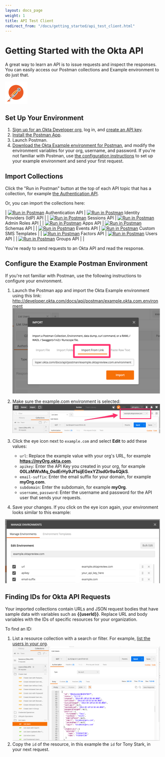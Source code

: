 ```yaml
---
layout: docs_page
weight: 1
title: API Test Client
redirect_from: "/docs/getting_started/api_test_client.html"
---
```


# Getting Started with the Okta API

A great way to learn an API is to issue requests and inspect the responses. You can easily access our Postman collections and Example environment to do just that.

![Postman and an Okta Collection](/assets/img/postman.png)

## Set Up Your Environment

1. [Sign up for an Okta Developer org](https://www.okta.com/platform-signup/), log in, and [create an API key](getting_a_token.html).
2. [Install the Postman App](http://getpostman.com).
3. Launch Postman.
4. [Download the Okta Example environment for Postman](http://developer.okta.com/docs/api/postman/example.okta.com.environment), and modify the environment variables for your org, username, and password.
    If you're not familiar with Postman, use [the configuration instructions](#configure-the-example-postman-environment) to set up your example environment and send your first request.

## Import Collections

Click the "Run in Postman" button at the top of each API topic that has a collection, for example [the Authentication API](/docs/api/resources/authn.html#getting-started-with-authentication).

Or, you can import the collections here:

| [![Run in Postman](https://run.pstmn.io/button.svg)](https://app.getpostman.com/run-collection/07df454531c56cb5fe71) Authentication API    | [![Run in Postman](https://run.pstmn.io/button.svg)](https://app.getpostman.com/run-collection/8438ef3445415386b407) Identity Providers (IdP) API  |
| [![Run in Postman](https://run.pstmn.io/button.svg)](https://app.getpostman.com/run-collection/17d9f7e4f331c1d3c858) Sessions API   | [![Run in Postman](https://run.pstmn.io/button.svg)](https://app.getpostman.com/run-collection/5f91aaea133fe6c9cb8b) Admin Roles API  |
| [![Run in Postman](https://run.pstmn.io/button.svg)](https://app.getpostman.com/run-collection/4b283a9afed50a1ccd6b) Apps API    | [![Run in Postman](https://run.pstmn.io/button.svg)](https://app.getpostman.com/run-collection/443242e60287fb4b8d6d) Schemas API   |
| [![Run in Postman](https://run.pstmn.io/button.svg)](https://app.getpostman.com/run-collection/44d6b3bbbbf674035a86) Events API   | [![Run in Postman](https://run.pstmn.io/button.svg)](https://app.getpostman.com/run-collection/d71f7946d8d56ccdaa06) Custom SMS Templates   |
| [![Run in Postman](https://run.pstmn.io/button.svg)](https://app.getpostman.com/run-collection/b055a859dbe24a54814a) Factors API   | [![Run in Postman](https://run.pstmn.io/button.svg)](https://app.getpostman.com/run-collection/78060451b3ba309f5bcf) Users API  |
| [![Run in Postman](https://run.pstmn.io/button.svg)](https://app.getpostman.com/run-collection/c33a1f9fa8a44c481a6f) Groups API   |   |

You're ready to send requests to an Okta API and read the response.

## Configure the Example Postman Environment

If you're not familiar with Postman, use the following instructions to configure your environment.
 
1. Launch the Postman app and import the Okta Example environment using this link: http://developer.okta.com/docs/api/postman/example.okta.com.environment
    ![Importing the Okta Example Environment](/assets/img/import_enviro.png)
2. Make sure the example.com environment is selected:
    ![Postman app with collections](/assets/img/postman_example_start.png)

3. Click the eye icon next to `example.com` and select **Edit** to add these values:
    * `url`: Replace the example value with your org's URL, for example **https://myOrg.okta.com**.
    * `apikey`: Enter the API Key you created in your org, for example **00LzMWxMq_0sdErHy9Jf1sijEGexYZlsdGr9a4QjkS**.
    * `email-suffix`: Enter the email suffix for your domain, for example **myOrg.com**.
    * `subdomain`: Enter the subdomain, for example **myOrg**.
    * `username`, `password`: Enter the username and password for the API user that sends your requests.

4. Save your changes. If you click on the eye icon again, your environment looks similar to this example:
 
![Example.com environment with required values](/assets/img/postman_example_enviro.png)

## Finding IDs for Okta API Requests

Your imported collections contain URLs and JSON request bodies that have sample data with variables such as **\{\{userId\}\}**.
Replace URL and body variables with the IDs of specific resources for your organization.

To find an ID:

1. List a resource collection with a search or filter. For example, [list the users in your org](/docs/api/resources/users.html#list-users).
    ![List Users Response](/assets/img/postman_response.png)
2. Copy the `id` of the resource, in this example the `id` for Tony Stark, in your next request. 
